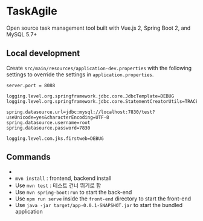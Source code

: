 # TaskAgile

Open source task management tool built with Vue.js 2, Spring Boot 2, and MySQL 5.7+

## Local development

Create `src/main/resources/application-dev.properties` with the following settings to override the settings in `application.properties`.

```properties
server.port = 8088

logging.level.org.springframework.jdbc.core.JdbcTemplate=DEBUG
logging.level.org.springframework.jdbc.core.StatementCreatorUtils=TRACE

spring.datasource.url=jdbc:mysql://localhost:7830/test?useUnicode=yes&characterEncoding=UTF-8
spring.datasource.username=root
spring.datasource.password=7830

logging.level.com.jks.firstweb=DEBUG
```

## Commands
- 
-  `mvn install` : frontend, backend install
- Use `mvn test` : 테스트 건너 뛰기로 함
- Use `mvn spring-boot:run` to start the back-end
- Use `npm run serve` inside the `front-end` directory to start the front-end
- Use `java -jar target/app-0.0.1-SNAPSHOT.jar` to start the bundled application
